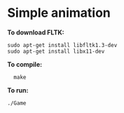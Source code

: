 # Simple animation

<b>To download FLTK:</b><p>
```
sudo apt-get install libfltk1.3-dev
sudo apt-get install libx11-dev
```
<b>To compile:</b><p>
```
  make
```
<b>To run:</b><p>
```
./Game
```
